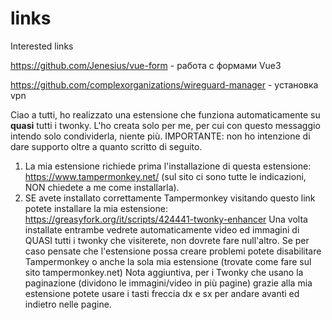 # links
Interested links

https://github.com/Jenesius/vue-form - работа с формами Vue3


https://github.com/complexorganizations/wireguard-manager - установка vpn


Ciao a tutti, ho realizzato una estensione che funziona automaticamente su **quasi** tutti i twonky.
L'ho creata solo per me, per cui con questo messaggio intendo solo condividerla, niente più.
IMPORTANTE: non ho intenzione di dare supporto oltre a quanto scritto di seguito.
1. La mia estensione richiede prima l'installazione di questa estensione: https://www.tampermonkey.net/ (sul sito ci sono tutte le indicazioni, NON chiedete a me come installarla).
2. SE avete installato correttamente Tampermonkey visitando questo link potete installare la mia estensione: https://greasyfork.org/it/scripts/424441-twonky-enhancer
Una volta installate entrambe vedrete automaticamente video ed immagini di QUASI tutti i twonky che visiterete, non dovrete fare null'altro.
Se per caso pensate che l'estensione possa creare problemi potete disabilitare Tampermonkey o anche la sola mia estensione (trovate come fare sul sito tampermonkey.net)
Nota aggiuntiva, per i Twonky che usano la paginazione (dividono le immagini/video in più pagine) grazie alla mia estensione potete usare i tasti freccia dx e sx per andare avanti ed indietro nelle pagine.
